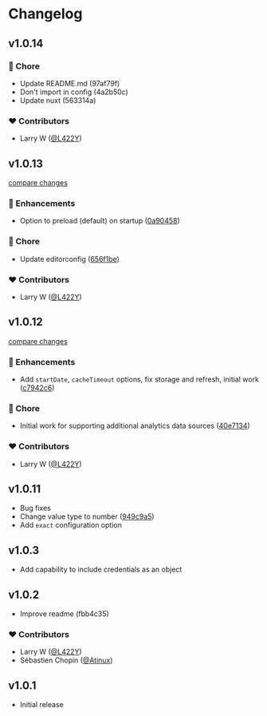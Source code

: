 # Changelog


## v1.0.14


### 🏡 Chore

  - Update README.md (97af79f)
  - Don't import in config (4a2b50c)
  - Update nuxt (563314a)

### ❤️  Contributors

- Larry W ([@L422Y](http://github.com/L422Y))

## v1.0.13

[compare changes](https://github.com/L422Y/nuxt-pageviews/compare/v1.0.12...v1.0.13)


### 🚀 Enhancements

  - Option to preload (default) on startup ([0a90458](https://github.com/L422Y/nuxt-pageviews/commit/0a90458))

### 🏡 Chore

  - Update editorconfig ([656f1be](https://github.com/L422Y/nuxt-pageviews/commit/656f1be))

### ❤️  Contributors

- Larry W ([@L422Y](http://github.com/L422Y))

## v1.0.12

[compare changes](https://github.com/L422Y/nuxt-pageviews/compare/v1.0.11...v1.0.12)


### 🚀 Enhancements

  - Add `startDate`, `cacheTimeout` options, fix storage and refresh, initial work ([c7942c6](https://github.com/L422Y/nuxt-pageviews/commit/c7942c6))

### 🏡 Chore

  - Initial work for supporting additional analytics data sources ([40e7134](https://github.com/L422Y/nuxt-pageviews/commit/40e7134))

### ❤️  Contributors

- Larry W ([@L422Y](http://github.com/L422Y))

## v1.0.11

  - Bug fixes
  - Change value type to number ([949c9a5](https://github.com/L422Y/nuxt-pageviews/commit/949c9a5))
  - Add `exact` configuration option

## v1.0.3

  - Add capability to include credentials as an object

## v1.0.2

  - Improve readme (fbb4c35)

### ❤️  Contributors

- Larry W ([@L422Y](http://github.com/L422Y))
- Sébastien Chopin ([@Atinux](http://github.com/Atinux))

## v1.0.1

- Initial release
